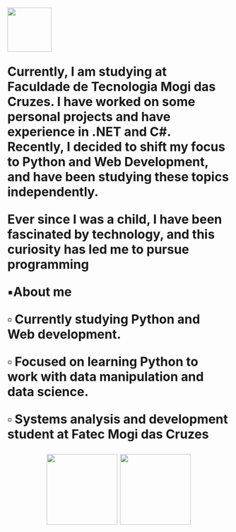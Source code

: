 <h1> <img width="100em" height="100em" align="top" src="https://media0.giphy.com/media/v1.Y2lkPTc5MGI3NjExOTUwZGY1Y2Q3N2M2MWM3NGE4MzNmMjU3NDc1NTk2M2MwM2NhMjYwOCZlcD12MV9pbnRlcm5hbF9naWZzX2dpZklkJmN0PWc/cJ5C4oyeLrQwBK7W9Z/giphy.gif" Hello there, my name is Guilherme!  </h1>
</div>
<div>
    
<div> 
    <p> Currently, I am studying at Faculdade de Tecnologia Mogi das Cruzes. I have worked on some personal projects and have experience in .NET and C#. Recently, I decided to shift my focus to Python and Web Development, and have been studying these topics independently.

Ever since I was a child, I have been fascinated by technology, and this curiosity has led me to pursue programming </p>
</div>

<div>
  <p>▪️About me</p>
    <p>▫️ Currently studying Python and Web development.</p>
    <p>▫️ Focused on learning Python to work with data manipulation and data science. </p>
    <p>▫️ Systems analysis and development student at Fatec Mogi das Cruzes</p>
</div>

<div align="center">
  <img height="160em" src="https://github-readme-stats.vercel.app/api?username=GuilheermeDev&show_icons=true&icon_color=c9d1d9&theme=dark&include_all_commits=true&count_private=true"/>
  <img height="160em" src="https://github-readme-stats.vercel.app/api/top-langs/?username=GuilheermeDev&layout=compact&langs_count=7&theme=dark"/>
